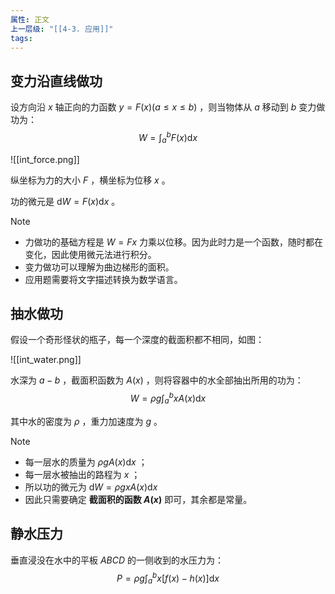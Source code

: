```yaml
---
属性: 正文
上一层级: "[[4-3. 应用]]"
tags:
---
```


## 变力沿直线做功

设方向沿 $x$ 轴正向的力函数 $y=F(x) (a \le x \le b)$ ，则当物体从 $a$ 移动到 $b$ 变力做功为： $$W=\int^{b}_{a} F(x) \mathrm{d}x$$

![[int_force.png]]

纵坐标为力的大小 $F$ ，横坐标为位移 $x$ 。

功的微元是 $\mathrm{d}W = F(x) \mathrm{d}x$ 。

> [!note]
>  
> - 力做功的基础方程是 $W = Fx$ 力乘以位移。因为此时力是一个函数，随时都在变化，因此使用微元法进行积分。
> - 变力做功可以理解为曲边梯形的面积。
> - 应用题需要将文字描述转换为数学语言。


## 抽水做功

假设一个奇形怪状的瓶子，每一个深度的截面积都不相同，如图：

![[int_water.png]]

水深为 $a-b$ ，截面积函数为 $A(x)$ ，则将容器中的水全部抽出所用的功为： $$W=\rho g \int^{b}_{a} xA(x) \mathrm{d}x$$

其中水的密度为 $\rho$ ，重力加速度为 $g$ 。

> [!note] 
> 
> - 每一层水的质量为 $\rho g A(x) \mathrm{d}x$ ；
> - 每一层水被抽出的路程为 $x$ ；
> - 所以功的微元为 $\mathrm{d}W = \rho gx A(x) \mathrm{d}x$
> - 因此只需要确定 **截面积的函数 $A(x)$** 即可，其余都是常量。

## 静水压力

垂直浸没在水中的平板 $ABCD$ 的一侧收到的水压力为： $$P = \rho g \int^{b}_{a} x[f(x)-h(x)] \mathrm{d}x$$


